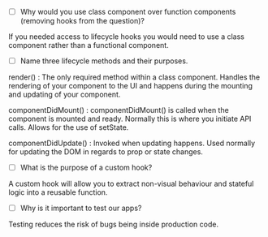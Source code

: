 - [ ] Why would you use class component over function components (removing hooks from the question)?

If you needed access to lifecycle hooks you would need to use a class component rather than a functional component.


- [ ] Name three lifecycle methods and their purposes.

render() : The only required method within a class component. Handles the rendering of your component to the UI and happens during the mounting and updating of your component.

componentDidMount() : componentDidMount() is called when the component is mounted and ready. Normally this is where you initiate API calls. Allows for the use of setState.

componentDidUpdate() : Invoked when updating happens. Used normally for updating the DOM in regards to prop or state changes.


- [ ] What is the purpose of a custom hook?

A custom hook will allow you to extract non-visual behaviour and stateful logic into a reusable function.

- [ ] Why is it important to test our apps?

Testing reduces the risk of bugs being inside production code. 

